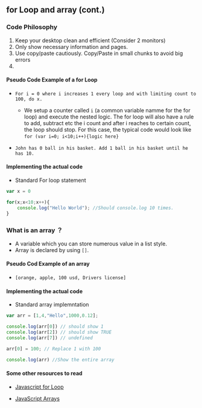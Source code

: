 ## for Loop and array (cont.)
### Code Philosophy 
1. Keep your desktop clean and efficient (Consider 2 monitors)
2. Only show necessary information and pages.
3. Use copy/paste cautiously. Copy/Paste in small chunks to avoid big errors
4. 

#### Pseudo Code Example of a for Loop
- `For i = 0 where i increases 1 every loop and with limiting count to 100, do x.`
    - We setup a counter called `i` (a common variable namme for the for loop) and execute the nested logic. The for loop will also have a rule to add, subtract etc the i count and after i reaches to certain count, the loop should stop. For this case, the typical code would look like `for (var i=0; i<10;i++){logic here}` 

- `John has 0 ball in his basket. Add 1 ball in his basket until he has 10.`

#### Implementing the actual code

- Standard For loop statement
```js
var x = 0

for(x;x<10;x++){
    console.log("Hello World"); //Should console.log 10 times.
}
```

### What is an array ？
- A variable which you can store numerous value in a list style.
- Array is declared by using `[]`. 

#### Pseudo Cod Example of an array
- `[orange, apple, 100 usd, Drivers license]`

#### Implementing the actual code
- Standard array implemntation
```js
var arr = [1,4,"Hello",1000,0.12];

console.log(arr[0]) // should show 1
console.log(arr[2]) // should show TRUE
console.log(arr[7]) // undefined

arr[0] = 100; // Replace 1 with 100

console.log(arr) //Show the entire array
```

#### Some other resources to read

- [Javascript for Loop](https://www.w3schools.com/js/js_loop_for.asp)

- [JavaScript Arrays](https://www.w3schools.com/js/js_arrays.asp)